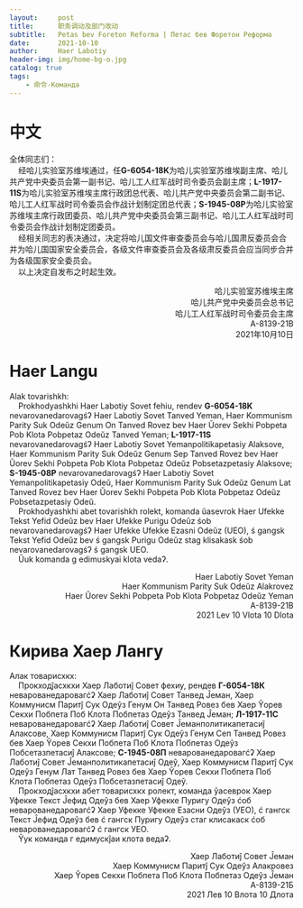 ```yaml
---
layout:     post
title:      职务调动及部门改动
subtitle:   Petas bev Foreton Reforma | Петас бев Форетон Реформа
date:       2021-10-10
author:     Haer Labotiy
header-img: img/home-bg-o.jpg
catalog: true
tags:
    - 命令-Команда
---
```


# 中文
全体同志们：  
&nbsp;&nbsp;&nbsp;&nbsp;经哈儿实验室苏维埃通过，任**G-6054-18K**为哈儿实验室苏维埃副主席、哈儿共产党中央委员会第一副书记、哈儿工人红军战时司令委员会副主席；**L-1917-11S**为哈儿实验室苏维埃主席行政团总代表、哈儿共产党中央委员会第二副书记、哈儿工人红军战时司令委员会作战计划制定团总代表；**S-1945-08P**为哈儿实验室苏维埃主席行政团委员、哈儿共产党中央委员会第三副书记、哈儿工人红军战时司令委员会作战计划制定团委员。  
&nbsp;&nbsp;&nbsp;&nbsp;经相关同志的表决通过，决定将哈儿国文件审查委员会与哈儿国肃反委员会合并为哈儿国国家安全委员会，各级文件审查委员会及各级肃反委员会应当同步合并为各级国家安全委员会。  
&nbsp;&nbsp;&nbsp;&nbsp;以上决定自发布之时起生效。
<div style="text-align: right">哈儿实验室苏维埃主席<br>哈儿共产党中央委员会总书记<br>哈儿工人红军战时司令委员会主席<br>A-8139-21B<br>2021年10月10日</div>

# Haer Langu
Alak tovarishkh:  
&nbsp;&nbsp;&nbsp;&nbsp;Prokhodyashkhi Haer Labotiy Sovet fehiu, rendev **G-6054-18K** nevarovanedarovagśʔ Haer Labotiy Sovet Tanved Yeman, Haer Kommunism Parity Suk Odeŭz Genum On Tanved Rovez bev Haer Ŭorev Sekhi Pobpeta Pob Klota Pobpetaz Odeŭz Tanved Yeman; **L-1917-11S** nevarovanedarovagśʔ Haer Labotiy Sovet Yemanpolitikapetasiy Alaksove, Haer Kommunism Parity Suk Odeŭz Genum Sep Tanved Rovez bev Haer Ŭorev Sekhi Pobpeta Pob Klota Pobpetaz Odeŭz Pobsetazpetasiy Alaksove; **S-1945-08P** nevarovanedarovagśʔ Haer Labotiy Sovet Yemanpolitikapetasiy Odeŭ, Haer Kommunism Parity Suk Odeŭz Genum Lat Tanved Rovez bev Haer Ŭorev Sekhi Pobpeta Pob Klota Pobpetaz Odeŭz Pobsetazpetasiy Odeŭ.  
&nbsp;&nbsp;&nbsp;&nbsp;Prokhodyashkhi abet tovarishkh rolekt, komanda ŭasevrok Haer Ufekke Tekst Yefid Odeŭz bev Haer Ufekke Purigu Odeŭz śob nevarovanedarovagśʔ Haer Ufekke Ufekke Ezasni Odeŭz (UEO), ś gangsk Tekst Yefid Odeŭz bev ś gangsk Purigu Odeŭz stag klisakask śob nevarovanedarovagśʔ ś gangsk UEO.  
&nbsp;&nbsp;&nbsp;&nbsp;Ŭuk komanda g edimuskyai klota vedaʔ.
<div style="text-align: right">Haer Labotiy Sovet Yeman<br>Haer Kommunism Parity Suk Odeŭz Alakrovez<br>Haer Ŭorev Sekhi Pobpeta Pob Klota Pobpetaz Odeŭz Yeman<br>A-8139-21B<br>2021 Lev 10 Vlota 10 Dlota</div>

# Кирива Хаер Лангу
Алак товарисхкх:  
&nbsp;&nbsp;&nbsp;&nbsp;Прокходĵасхкхи Хаер Лаботиĵ Совет фехиу, рендев **Г-6054-18К** неварованедаровагćʡ Хаер Лаботиĵ Совет Танвед Ĵеман, Хаер Коммунисм Паритĵ Сук Одеŷз Генум Он Танвед Ровез бев Хаер Ŷорев Секхи Побпета Поб Клота Побпетаз Одеŷз Танвед Ĵеман; **Л-1917-11С** неварованедаровагćʡ Хаер Лаботиĵ Совет Ĵеманполитикапетасиĵ Алаксове, Хаер Коммунисм Паритĵ Сук Одеŷз Генум Сеп Танвед Ровез бев Хаер Ŷорев Секхи Побпета Поб Клота Побпетаз Одеŷз Побсетазпетасиĵ Алаксове; **С-1945-08П** неварованедаровагćʡ Хаер Лаботиĵ Совет Ĵеманполитикапетасиĵ Одеŷ, Хаер Коммунисм Паритĵ Сук Одеŷз Генум Лат Танвед Ровез бев Хаер Ŷорев Секхи Побпета Поб Клота Побпетаз Одеŷз Побсетазпетасиĵ Одеŷ.  
&nbsp;&nbsp;&nbsp;&nbsp;Прокходĵасхкхи абет товарисхкх ролект, команда ŷасеврок Хаер Уфекке Текст Ĵефид Одеŷз бев Хаер Уфекке Пуригу Одеŷз ćоб неварованедаровагćʡ Хаер Уфекке Уфекке Езасни Одеŷз (УЕО), ć гангск Текст Ĵефид Одеŷз бев ć гангск Пуригу Одеŷз стаг клисакаск ćоб неварованедаровагćʡ ć гангск УЕО.  
&nbsp;&nbsp;&nbsp;&nbsp;Ŷук команда г едимускĵаи клота ведаʡ.
<div style="text-align: right">Хаер Лаботиĵ Совет Ĵеман<br>Хаер Коммунисм Паритĵ Сук Одеŷз Алакровез<br>Хаер Ŷорев Секхи Побпета Поб Клота Побпетаз Одеŷз Ĵеман<br>А-8139-21Б<br>2021 Лев 10 Влота 10 Длота</div>
